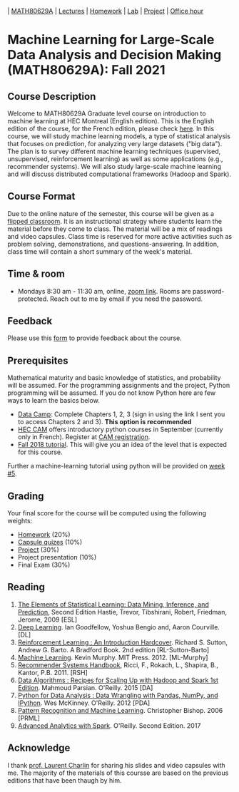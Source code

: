 | [MATH80629A](main.md) | [Lectures](lectures.md) | [Homework](homework.md) | [Lab](lab.md) | [Project](project.md) | [Office hour](office_hr.md)
# Machine Learning for Large-Scale Data Analysis and Decision Making (MATH80629A): Fall 2021

## Course Description
Welcome to MATH80629A Graduate level course on introduction to machine learning at HEC Montreal (English edition). This is the English edition of the course, for the French edition, please check [here](http://www.cs.toronto.edu/~lcharlin/courses/80-629/).
In this course, we will study machine learning models, a type of statistical analysis that focuses on prediction, for analyzing very large datasets ("big data").
The plan is to survey different machine learning techniques (supervised, unsupervised, reinforcement learning) as well as some applications (e.g., recommender systems). We will also study large-scale machine learning and will discuss distributed computational frameworks (Hadoop and Spark).


## Course Format
Due to the online nature of the semester, this course will be given as a [flipped classroom](). It is an instructional strategy where students learn the material before they come to class. The material will be a mix of readings and video capsules. Class time is reserved for more active activities such as problem solving, demonstrations, and questions-answering. In addition, class time will contain a short summary of the week's material.

## Time & room
- Mondays 8:30 am - 11:30 am, online, [zoom link](). Rooms are password-protected. Reach out to me by email if you need the password.

## Feedback
Please use this [form]() to provide feedback about the course.

## Prerequisites
Mathematical maturity and basic knowledge of statistics, and probability will be assumed. 
For the programming assignments and the project, Python programming will be assumed. If you do not know Python here are few ways to learn the basics below. 

- [Data Camp](https://www.datacamp.com/onboarding/create_account?track_id=17): Complete Chapters 1, 2, 3 (sign in using the link I sent you to access Chapters 2 and 3). **This option is recommended**
- [HEC CAM]() offers introductory python courses in September (currently only in French). Register at [CAM registration](https://inscription.hec.ca/cams/).
- [Fall 2018 tutorial](http://www.cs.toronto.edu/~lcharlin/courses/80-629/tutorial_f18.html). This will give you an idea of the level that is expected for this course.  

Further a machine-learning tutorial using python will be provided on [week #5](lectures.md).

## Grading
Your final score for the course will be computed using the following weights:

- [Homework](homework.md) (20%)
- [Capsule quizes](quizes.md)  (10%)
- [Project](homework.md) (30%)
- Project presentation (10%)
- Final Exam (30%)

## Reading
1. [The Elements of Statistical Learning: Data Mining, Inference, and Prediction](https://web.stanford.edu/~hastie/Papers/ESLII.pdf), Second Edition Hastie, Trevor, Tibshirani, Robert, Friedman, Jerome, 2009 [ESL]
2. [Deep Learning](http://deeplearningbook.org/). Ian Goodfellow, Yoshua Bengio and, Aaron Courville. [DL]
3. [Reinforcement Learning : An Introduction Hardcover](http://incompleteideas.net/book/the-book-2nd.html). Richard S. Sutton, Andrew G. Barto. A Bradford Book. 2nd edition [RL-Sutton-Barto]
4. [Machine Learning](). Kevin Murphy. MIT Press. 2012. [ML-Murphy]
5. [Recommender Systems Handbook](), Ricci, F., Rokach, L., Shapira, B., Kantor, P.B. 2011. [RSH]
6. [Data Algorithms : Recipes for Scaling Up with Hadoop and Spark 1st Edition](). Mahmoud Parsian. O'Reilly. 2015 [DA]
7. [Python for Data Analysis : Data Wrangling with Pandas, NumPy, and IPython](). Wes McKinney. O'Reilly. 2012 [PDA]
8. [Pattern Recognition and Machine Learning](). Christopher Bishop. 2006 [PRML]
9. [Advanced Analytics with Spark](). O'Reilly. Second Edition. 2017

## Acknowledge
I thank [prof. Laurent Charlin](http://www.cs.toronto.edu/~lcharlin/courses/80-629/) for sharing his slides and video capsules with me. The majority of the materials of this coursse are based on the previous editions that have been thaugh by him. 
